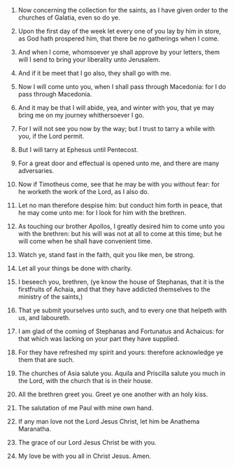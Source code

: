 1. Now concerning the collection for the saints, as I have given
order to the churches of Galatia, even so do ye.

2. Upon the first day of the week let every one of you lay by him in
store, as God hath prospered him, that there be no gatherings when I
come.

3. And when I come, whomsoever ye shall approve by your letters,
them will I send to bring your liberality unto Jerusalem.

4. And if it be meet that I go also, they shall go with me.

5. Now I will come unto you, when I shall pass through Macedonia:
for I do pass through Macedonia.

6. And it may be that I will abide, yea, and winter with you, that
ye may bring me on my journey whithersoever I go.

7. For I will not see you now by the way; but I trust to tarry a
while with you, if the Lord permit.

8. But I will tarry at Ephesus until Pentecost.

9. For a great door and effectual is opened unto me, and there are
many adversaries.

10. Now if Timotheus come, see that he may be with you without fear:
for he worketh the work of the Lord, as I also do.

11. Let no man therefore despise him: but conduct him forth in
peace, that he may come unto me: for I look for him with the brethren.

12. As touching our brother Apollos, I greatly desired him to come
unto you with the brethren: but his will was not at all to come at
this time; but he will come when he shall have convenient time.

13. Watch ye, stand fast in the faith, quit you like men, be strong.

14. Let all your things be done with charity.

15. I beseech you, brethren, (ye know the house of Stephanas, that
it is the firstfruits of Achaia, and that they have addicted
themselves to the ministry of the saints,)

16. That ye submit
yourselves unto such, and to every one that helpeth with us, and
laboureth.

17. I am glad of the coming of Stephanas and Fortunatus and
Achaicus: for that which was lacking on your part they have supplied.

18. For they have refreshed my spirit and yours: therefore
acknowledge ye them that are such.

19. The churches of Asia salute you. Aquila and Priscilla salute you
much in the Lord, with the church that is in their house.

20. All the brethren greet you. Greet ye one another with
an holy kiss.

21. The salutation of me Paul with mine own hand.

22. If any man love not the Lord Jesus Christ, let him be
Anathema Maranatha.

23. The grace of our Lord Jesus Christ be with you.

24. My love be with you all in Christ Jesus. Amen.